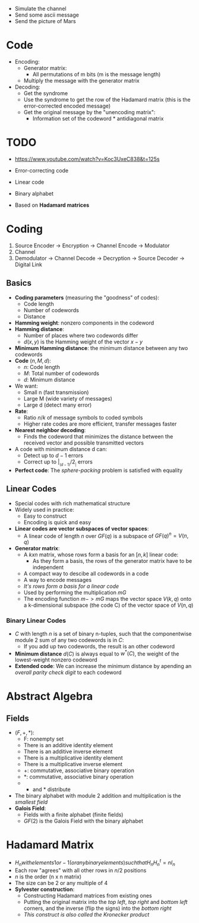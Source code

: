 - Simulate the channel
- Send some ascii message
- Send the picture of Mars

# Code

- Encoding:
    - Generator matrix:
        - All permutations of m bits (m is the message length)
    - Multiply the message with the generator matrix
- Decoding:
    - Get the syndrome
    - Use the syndrome to get the row of the Hadamard matrix (this is the error-corrected encoded message)
    - Get the original message by the "unencoding matrix":
        - Information set of the codeword * antidiagonal matrix

# TODO

- https://www.youtube.com/watch?v=Koc3UxeC838&t=125s

- Error-correcting code
- Linear code
- Binary alphabet
- Based on **Hadamard matrices**

# Coding

1. Source Encoder -> Encryption -> Channel Encode -> Modulator
2. Channel
3. Demodulator -> Channel Decode -> Decryption -> Source Decoder -> Digital Link

## Basics

- **Coding parameters** (measuring the "goodness" of codes):
    - Code length
    - Number of codewords
    - Distance
- **Hamming weight**: nonzero components in the codeword
- **Hamming distance**:
    - Number of places where two codewords differ
    - $d(x,y)$ is the Hamming weight of the vector $x - y$
- **Minimum Hamming distance**: the minimum distance between any two codewords
- **Code** $(n,M,d)$:
    - $n$: Code length
    - $M$: Total number of codewords
    - $d$: Minimum distance
- We want:
    - Small n (fast transmission)
    - Large M (wide variety of messages)
    - Large d (detect many error)
- **Rate**:
    - Ratio $n/k$ of message symbols to coded symbols
    - Higher rate codes are more efficient, transfer messages faster
- **Nearest neighbor decoding**:
    - Finds the codeword that minimizes the distance between the received vector and possible transmitted vectors
- A code with minimum distance d can:
    - Detect up to $d-1$ errors
    - Correct up to $|__(d-1)/2__|$ errors
- **Perfect code**: The *sphere-packing* problem is satisfied with equality

## Linear Codes

- Special codes with rich mathematical structure
- Widely used in practice:
    - Easy to construct
    - Encoding is quick and easy
- **Linear codes are vector subspaces of vector spaces**:
    - A linear code of length $n$ over $GF(q)$ is a subspace of $GF(q)^n = V(n,q)$
- **Generator matrix**:
    - A $k x n$ matrix, whose rows form a basis for an $[n,k]$ linear code:
        - As they form a basis, the rows of the generator matrix have to be independent
    - A compact way to descibe all codewords in a code
    - A way to encode messages
    - *It's rows form a basis for a linear code*
    - Used by performing the multiplication $mG$
    - The encoding function $m -> mG$ maps the vector space $V(k,q)$ onto a k-dimensional subspace (the code C) of the vector space of $V(n,q)$

### Binary Linear Codes

- $C$ with length $n$ is a set of binary n-tuples, such that the componentwise module 2 sum of any two codewords is in $C$:
    - If you add up two codewords, the result is an other codeword
- **Minimum distance** $d(C)$ is always equal to $w^*(C)$, the weight of the lowest-weight nonzero codeword
- **Extended code**: We can increase the minimum distance by apending an *overall parity check digit* to each codeword

# Abstract Algebra

## Fields

- $(F,+,*)$:
    - F: nonempty set
    - There is an additive identity element
    - There is an additive inverse element
    - There is a multiplicative identity element
    - There is a multiplicative inverse element
    - +: commutative, associative binary operation
    - *: commutative, associative binary operation
    - + and * distribute
- The binary alphabet with module 2 addition and multiplication is the *smallest field*
- **Galois Field**:
    - Fields with a finite alphabet (finite fields)
    - $GF(2)$ is the Galois Field with the binary alphabet

# Hadamard Matrix

- $H_n with elements 1 or -1 (or any binary elements) such that H_nH^t_n = nI_n$
- Each row "agrees" with all other rows in $n/2$ positions
- $n$ is the order (n x n matrix)
- The size can be 2 or any multiple of 4
- **Sylvester construction**: 
    - Constructing Hadamard matrices from existing ones
    - Putting the original matrix into the *top left*, *top right* and *bottom left* corners, and the inverse (flip the signs) into the *bottom right*
    - *This construct is also called the Kronecker product*
